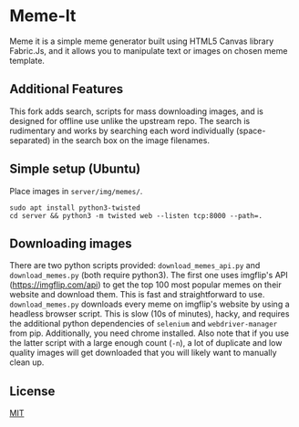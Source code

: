 # Meme-It
Meme it is a simple meme generator built using HTML5 Canvas library Fabric.Js, and it allows you to manipulate text or images on chosen meme template.

## Additional Features
This fork adds search, scripts for mass downloading images, and is designed for offline use unlike the upstream repo. The search is rudimentary and works by searching each word individually (space-separated) in the search box on the image filenames.

## Simple setup (Ubuntu)
Place images in `server/img/memes/`.
```
sudo apt install python3-twisted
cd server && python3 -m twisted web --listen tcp:8000 --path=.
```

## Downloading images
There are two python scripts provided: `download_memes_api.py` and `download_memes.py` (both require python3). The first one uses imgflip's API (https://imgflip.com/api) to get the top 100 most popular memes on their website and download them. This is fast and straightforward to use. `download_memes.py` downloads every meme on imgflip's website by using a headless browser script. This is slow (10s of minutes), hacky, and requires the additional python dependencies of `selenium` and `webdriver-manager` from pip. Additionally, you need chrome installed. Also note that if you use the latter script with a large enough count (`-n`), a lot of duplicate and low quality images will get downloaded that you will likely want to manually clean up.

## License
[MIT](https://github.com/Abd3lwahab/Meme-It/blob/master/LICENSE)
